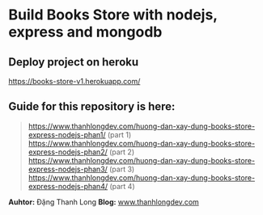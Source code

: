 # Build Books Store with nodejs, express and mongodb

## Deploy project on heroku
https://books-store-v1.herokuapp.com/

## Guide for this repository is here:
> https://www.thanhlongdev.com/huong-dan-xay-dung-books-store-express-nodejs-phan1/ (part 1)
> https://www.thanhlongdev.com/huong-dan-xay-dung-books-store-express-nodejs-phan2/ (part 2)
> https://www.thanhlongdev.com/huong-dan-xay-dung-books-store-express-nodejs-phan3/ (part 3)
> https://www.thanhlongdev.com/huong-dan-xay-dung-books-store-express-nodejs-phan4/ (part 4)

**Auhtor:** Đặng Thanh Long
**Blog:** www.thanhlongdev.com
